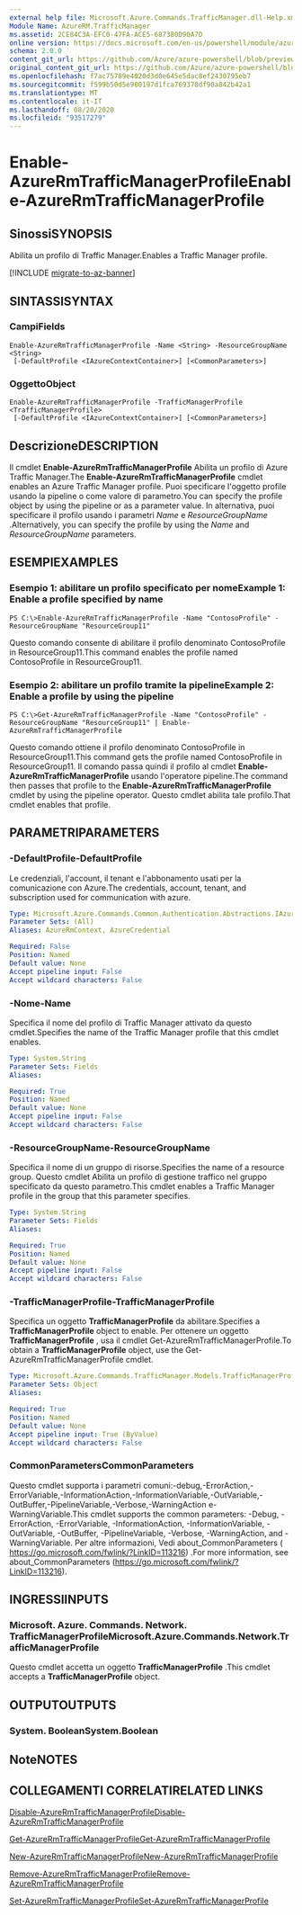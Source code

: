 ```yaml
---
external help file: Microsoft.Azure.Commands.TrafficManager.dll-Help.xml
Module Name: AzureRM.TrafficManager
ms.assetid: 2CE84C3A-EFC0-47FA-ACE5-687380D90A7D
online version: https://docs.microsoft.com/en-us/powershell/module/azurerm.trafficmanager/enable-azurermtrafficmanagerprofile
schema: 2.0.0
content_git_url: https://github.com/Azure/azure-powershell/blob/preview/src/ResourceManager/TrafficManager/Commands.TrafficManager2/help/Enable-AzureRmTrafficManagerProfile.md
original_content_git_url: https://github.com/Azure/azure-powershell/blob/preview/src/ResourceManager/TrafficManager/Commands.TrafficManager2/help/Enable-AzureRmTrafficManagerProfile.md
ms.openlocfilehash: f7ac75789e4020d3d0e645e5dac8ef2430795eb7
ms.sourcegitcommit: f599b50d5e980197d1fca769378df90a842b42a1
ms.translationtype: MT
ms.contentlocale: it-IT
ms.lasthandoff: 08/20/2020
ms.locfileid: "93517279"
---
```

# <span data-ttu-id="cca13-101">Enable-AzureRmTrafficManagerProfile</span><span class="sxs-lookup"><span data-stu-id="cca13-101">Enable-AzureRmTrafficManagerProfile</span></span>

## <span data-ttu-id="cca13-102">Sinossi</span><span class="sxs-lookup"><span data-stu-id="cca13-102">SYNOPSIS</span></span>
<span data-ttu-id="cca13-103">Abilita un profilo di Traffic Manager.</span><span class="sxs-lookup"><span data-stu-id="cca13-103">Enables a Traffic Manager profile.</span></span>

[!INCLUDE [migrate-to-az-banner](../../includes/migrate-to-az-banner.md)]

## <span data-ttu-id="cca13-104">SINTASSI</span><span class="sxs-lookup"><span data-stu-id="cca13-104">SYNTAX</span></span>

### <span data-ttu-id="cca13-105">Campi</span><span class="sxs-lookup"><span data-stu-id="cca13-105">Fields</span></span>
```
Enable-AzureRmTrafficManagerProfile -Name <String> -ResourceGroupName <String>
 [-DefaultProfile <IAzureContextContainer>] [<CommonParameters>]
```

### <span data-ttu-id="cca13-106">Oggetto</span><span class="sxs-lookup"><span data-stu-id="cca13-106">Object</span></span>
```
Enable-AzureRmTrafficManagerProfile -TrafficManagerProfile <TrafficManagerProfile>
 [-DefaultProfile <IAzureContextContainer>] [<CommonParameters>]
```

## <span data-ttu-id="cca13-107">Descrizione</span><span class="sxs-lookup"><span data-stu-id="cca13-107">DESCRIPTION</span></span>
<span data-ttu-id="cca13-108">Il cmdlet **Enable-AzureRmTrafficManagerProfile** Abilita un profilo di Azure Traffic Manager.</span><span class="sxs-lookup"><span data-stu-id="cca13-108">The **Enable-AzureRmTrafficManagerProfile** cmdlet enables an Azure Traffic Manager profile.</span></span>
<span data-ttu-id="cca13-109">Puoi specificare l'oggetto profile usando la pipeline o come valore di parametro.</span><span class="sxs-lookup"><span data-stu-id="cca13-109">You can specify the profile object by using the pipeline or as a parameter value.</span></span>
<span data-ttu-id="cca13-110">In alternativa, puoi specificare il profilo usando i parametri *Name* e *ResourceGroupName* .</span><span class="sxs-lookup"><span data-stu-id="cca13-110">Alternatively, you can specify the profile by using the *Name* and *ResourceGroupName* parameters.</span></span>

## <span data-ttu-id="cca13-111">ESEMPI</span><span class="sxs-lookup"><span data-stu-id="cca13-111">EXAMPLES</span></span>

### <span data-ttu-id="cca13-112">Esempio 1: abilitare un profilo specificato per nome</span><span class="sxs-lookup"><span data-stu-id="cca13-112">Example 1: Enable a profile specified by name</span></span>
```
PS C:\>Enable-AzureRmTrafficManagerProfile -Name "ContosoProfile" -ResourceGroupName "ResourceGroup11"
```

<span data-ttu-id="cca13-113">Questo comando consente di abilitare il profilo denominato ContosoProfile in ResourceGroup11.</span><span class="sxs-lookup"><span data-stu-id="cca13-113">This command enables the profile named ContosoProfile in ResourceGroup11.</span></span>

### <span data-ttu-id="cca13-114">Esempio 2: abilitare un profilo tramite la pipeline</span><span class="sxs-lookup"><span data-stu-id="cca13-114">Example 2: Enable a profile by using the pipeline</span></span>
```
PS C:\>Get-AzureRmTrafficManagerProfile -Name "ContosoProfile" -ResourceGroupName "ResourceGroup11" | Enable-AzureRmTrafficManagerProfile
```

<span data-ttu-id="cca13-115">Questo comando ottiene il profilo denominato ContosoProfile in ResourceGroup11.</span><span class="sxs-lookup"><span data-stu-id="cca13-115">This command gets the profile named ContosoProfile in ResourceGroup11.</span></span>
<span data-ttu-id="cca13-116">Il comando passa quindi il profilo al cmdlet **Enable-AzureRmTrafficManagerProfile** usando l'operatore pipeline.</span><span class="sxs-lookup"><span data-stu-id="cca13-116">The command then passes that profile to the **Enable-AzureRmTrafficManagerProfile** cmdlet by using the pipeline operator.</span></span>
<span data-ttu-id="cca13-117">Questo cmdlet abilita tale profilo.</span><span class="sxs-lookup"><span data-stu-id="cca13-117">That cmdlet enables that profile.</span></span>

## <span data-ttu-id="cca13-118">PARAMETRI</span><span class="sxs-lookup"><span data-stu-id="cca13-118">PARAMETERS</span></span>

### <span data-ttu-id="cca13-119">-DefaultProfile</span><span class="sxs-lookup"><span data-stu-id="cca13-119">-DefaultProfile</span></span>
<span data-ttu-id="cca13-120">Le credenziali, l'account, il tenant e l'abbonamento usati per la comunicazione con Azure.</span><span class="sxs-lookup"><span data-stu-id="cca13-120">The credentials, account, tenant, and subscription used for communication with azure.</span></span>

```yaml
Type: Microsoft.Azure.Commands.Common.Authentication.Abstractions.IAzureContextContainer
Parameter Sets: (All)
Aliases: AzureRmContext, AzureCredential

Required: False
Position: Named
Default value: None
Accept pipeline input: False
Accept wildcard characters: False
```

### <span data-ttu-id="cca13-121">-Nome</span><span class="sxs-lookup"><span data-stu-id="cca13-121">-Name</span></span>
<span data-ttu-id="cca13-122">Specifica il nome del profilo di Traffic Manager attivato da questo cmdlet.</span><span class="sxs-lookup"><span data-stu-id="cca13-122">Specifies the name of the Traffic Manager profile that this cmdlet enables.</span></span>

```yaml
Type: System.String
Parameter Sets: Fields
Aliases:

Required: True
Position: Named
Default value: None
Accept pipeline input: False
Accept wildcard characters: False
```

### <span data-ttu-id="cca13-123">-ResourceGroupName</span><span class="sxs-lookup"><span data-stu-id="cca13-123">-ResourceGroupName</span></span>
<span data-ttu-id="cca13-124">Specifica il nome di un gruppo di risorse.</span><span class="sxs-lookup"><span data-stu-id="cca13-124">Specifies the name of a resource group.</span></span>
<span data-ttu-id="cca13-125">Questo cmdlet Abilita un profilo di gestione traffico nel gruppo specificato da questo parametro.</span><span class="sxs-lookup"><span data-stu-id="cca13-125">This cmdlet enables a Traffic Manager profile in the group that this parameter specifies.</span></span>

```yaml
Type: System.String
Parameter Sets: Fields
Aliases:

Required: True
Position: Named
Default value: None
Accept pipeline input: False
Accept wildcard characters: False
```

### <span data-ttu-id="cca13-126">-TrafficManagerProfile</span><span class="sxs-lookup"><span data-stu-id="cca13-126">-TrafficManagerProfile</span></span>
<span data-ttu-id="cca13-127">Specifica un oggetto **TrafficManagerProfile** da abilitare.</span><span class="sxs-lookup"><span data-stu-id="cca13-127">Specifies a **TrafficManagerProfile** object to enable.</span></span>
<span data-ttu-id="cca13-128">Per ottenere un oggetto **TrafficManagerProfile** , usa il cmdlet Get-AzureRmTrafficManagerProfile.</span><span class="sxs-lookup"><span data-stu-id="cca13-128">To obtain a **TrafficManagerProfile** object, use the Get-AzureRmTrafficManagerProfile cmdlet.</span></span>

```yaml
Type: Microsoft.Azure.Commands.TrafficManager.Models.TrafficManagerProfile
Parameter Sets: Object
Aliases:

Required: True
Position: Named
Default value: None
Accept pipeline input: True (ByValue)
Accept wildcard characters: False
```

### <span data-ttu-id="cca13-129">CommonParameters</span><span class="sxs-lookup"><span data-stu-id="cca13-129">CommonParameters</span></span>
<span data-ttu-id="cca13-130">Questo cmdlet supporta i parametri comuni:-debug,-ErrorAction,-ErrorVariable,-InformationAction,-InformationVariable,-OutVariable,-OutBuffer,-PipelineVariable,-Verbose,-WarningAction e-WarningVariable.</span><span class="sxs-lookup"><span data-stu-id="cca13-130">This cmdlet supports the common parameters: -Debug, -ErrorAction, -ErrorVariable, -InformationAction, -InformationVariable, -OutVariable, -OutBuffer, -PipelineVariable, -Verbose, -WarningAction, and -WarningVariable.</span></span> <span data-ttu-id="cca13-131">Per altre informazioni, Vedi about_CommonParameters ( https://go.microsoft.com/fwlink/?LinkID=113216) .</span><span class="sxs-lookup"><span data-stu-id="cca13-131">For more information, see about_CommonParameters (https://go.microsoft.com/fwlink/?LinkID=113216).</span></span>

## <span data-ttu-id="cca13-132">INGRESSI</span><span class="sxs-lookup"><span data-stu-id="cca13-132">INPUTS</span></span>

### <span data-ttu-id="cca13-133">Microsoft. Azure. Commands. Network. TrafficManagerProfile</span><span class="sxs-lookup"><span data-stu-id="cca13-133">Microsoft.Azure.Commands.Network.TrafficManagerProfile</span></span>
<span data-ttu-id="cca13-134">Questo cmdlet accetta un oggetto **TrafficManagerProfile** .</span><span class="sxs-lookup"><span data-stu-id="cca13-134">This cmdlet accepts a **TrafficManagerProfile** object.</span></span>

## <span data-ttu-id="cca13-135">OUTPUT</span><span class="sxs-lookup"><span data-stu-id="cca13-135">OUTPUTS</span></span>

### <span data-ttu-id="cca13-136">System. Boolean</span><span class="sxs-lookup"><span data-stu-id="cca13-136">System.Boolean</span></span>

## <span data-ttu-id="cca13-137">Note</span><span class="sxs-lookup"><span data-stu-id="cca13-137">NOTES</span></span>

## <span data-ttu-id="cca13-138">COLLEGAMENTI CORRELATI</span><span class="sxs-lookup"><span data-stu-id="cca13-138">RELATED LINKS</span></span>

[<span data-ttu-id="cca13-139">Disable-AzureRmTrafficManagerProfile</span><span class="sxs-lookup"><span data-stu-id="cca13-139">Disable-AzureRmTrafficManagerProfile</span></span>](./Disable-AzureRmTrafficManagerProfile.md)

[<span data-ttu-id="cca13-140">Get-AzureRmTrafficManagerProfile</span><span class="sxs-lookup"><span data-stu-id="cca13-140">Get-AzureRmTrafficManagerProfile</span></span>](./Get-AzureRmTrafficManagerProfile.md)

[<span data-ttu-id="cca13-141">New-AzureRmTrafficManagerProfile</span><span class="sxs-lookup"><span data-stu-id="cca13-141">New-AzureRmTrafficManagerProfile</span></span>](./New-AzureRmTrafficManagerProfile.md)

[<span data-ttu-id="cca13-142">Remove-AzureRmTrafficManagerProfile</span><span class="sxs-lookup"><span data-stu-id="cca13-142">Remove-AzureRmTrafficManagerProfile</span></span>](./Remove-AzureRmTrafficManagerProfile.md)

[<span data-ttu-id="cca13-143">Set-AzureRmTrafficManagerProfile</span><span class="sxs-lookup"><span data-stu-id="cca13-143">Set-AzureRmTrafficManagerProfile</span></span>](./Set-AzureRmTrafficManagerProfile.md)



